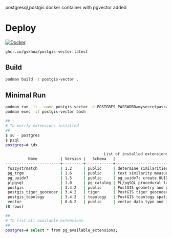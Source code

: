 postgresql,postgis docker container with pgvector added

# Deploy

[![Docker](https://github.com/gvkhna/postgis-vector/actions/workflows/publish.yml/badge.svg?branch=main)](https://github.com/gvkhna/postgis-vector/actions/workflows/publish.yml)

```
ghcr.io/gvkhna/postgis-vector:latest
```

## Build

```sh
podman build -t postgis-vector .
```

## Minimal Run

```sh
podman run -it --name postgis-vector -e POSTGRES_PASSWORD=mysecretpassword -d postgis-vector
podman exec -it postgis-vector bash

##
# To verify extensions installed
##
$ su - postgres
$ psql
postgres=# \dx

                                           List of installed extensions
          Name          | Version |   Schema   |                            Description
------------------------+---------+------------+-------------------------------------------------------------------
 fuzzystrmatch          | 1.2     | public     | determine similarities and distance between strings
 pg_trgm                | 1.6     | public     | text similarity measurement and index searching based on trigrams
 pg_uuidv7              | 1.5     | public     | pg_uuidv7: create UUIDv7 values in postgres
 plpgsql                | 1.0     | pg_catalog | PL/pgSQL procedural language
 postgis                | 3.4.2   | public     | PostGIS geometry and geography spatial types and functions
 postgis_tiger_geocoder | 3.4.2   | tiger      | PostGIS tiger geocoder and reverse geocoder
 postgis_topology       | 3.4.2   | topology   | PostGIS topology spatial types and functions
 vector                 | 0.6.2   | public     | vector data type and ivfflat and hnsw access methods
(8 rows)

##
# To list all available extensions
##
postgres=# select * from pg_available_extensions;

```